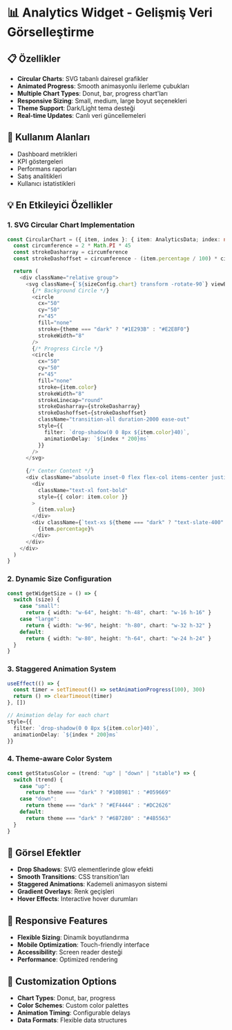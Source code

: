 # 📊 Analytics Widget - Gelişmiş Veri Görselleştirme

## 📋 Özellikler
- **Circular Charts**: SVG tabanlı dairesel grafikler
- **Animated Progress**: Smooth animasyonlu ilerleme çubukları
- **Multiple Chart Types**: Donut, bar, progress chart'ları
- **Responsive Sizing**: Small, medium, large boyut seçenekleri
- **Theme Support**: Dark/Light tema desteği
- **Real-time Updates**: Canlı veri güncellemeleri

## 🎯 Kullanım Alanları
- Dashboard metrikleri
- KPI göstergeleri
- Performans raporları
- Satış analitikleri
- Kullanıcı istatistikleri

## 💡 En Etkileyici Özellikler

### 1. SVG Circular Chart Implementation
```typescript
const CircularChart = ({ item, index }: { item: AnalyticsData; index: number }) => {
  const circumference = 2 * Math.PI * 45
  const strokeDasharray = circumference
  const strokeDashoffset = circumference - (item.percentage / 100) * circumference

  return (
    <div className="relative group">
      <svg className={`${sizeConfig.chart} transform -rotate-90`} viewBox="0 0 100 100">
        {/* Background Circle */}
        <circle
          cx="50"
          cy="50"
          r="45"
          fill="none"
          stroke={theme === "dark" ? "#1E293B" : "#E2E8F0"}
          strokeWidth="8"
        />
        {/* Progress Circle */}
        <circle
          cx="50"
          cy="50"
          r="45"
          fill="none"
          stroke={item.color}
          strokeWidth="8"
          strokeLinecap="round"
          strokeDasharray={strokeDasharray}
          strokeDashoffset={strokeDashoffset}
          className="transition-all duration-2000 ease-out"
          style={{
            filter: `drop-shadow(0 0 8px ${item.color}40)`,
            animationDelay: `${index * 200}ms`
          }}
        />
      </svg>
      
      {/* Center Content */}
      <div className="absolute inset-0 flex flex-col items-center justify-center">
        <div 
          className="text-xl font-bold"
          style={{ color: item.color }}
        >
          {item.value}
        </div>
        <div className={`text-xs ${theme === "dark" ? "text-slate-400" : "text-slate-500"}`}>
          {item.percentage}%
        </div>
      </div>
    </div>
  )
}
```

### 2. Dynamic Size Configuration
```typescript
const getWidgetSize = () => {
  switch (size) {
    case "small":
      return { width: "w-64", height: "h-48", chart: "w-16 h-16" }
    case "large":
      return { width: "w-96", height: "h-80", chart: "w-32 h-32" }
    default:
      return { width: "w-80", height: "h-64", chart: "w-24 h-24" }
  }
}
```

### 3. Staggered Animation System
```typescript
useEffect(() => {
  const timer = setTimeout(() => setAnimationProgress(100), 300)
  return () => clearTimeout(timer)
}, [])

// Animation delay for each chart
style={{
  filter: `drop-shadow(0 0 8px ${item.color}40)`,
  animationDelay: `${index * 200}ms`
}}
```

### 4. Theme-aware Color System
```typescript
const getStatusColor = (trend: "up" | "down" | "stable") => {
  switch (trend) {
    case "up":
      return theme === "dark" ? "#10B981" : "#059669"
    case "down":
      return theme === "dark" ? "#EF4444" : "#DC2626"
    default:
      return theme === "dark" ? "#6B7280" : "#4B5563"
  }
}
```

## 🎨 Görsel Efektler
- **Drop Shadows**: SVG elementlerinde glow efekti
- **Smooth Transitions**: CSS transition'ları
- **Staggered Animations**: Kademeli animasyon sistemi
- **Gradient Overlays**: Renk geçişleri
- **Hover Effects**: Interactive hover durumları

## 📱 Responsive Features
- **Flexible Sizing**: Dinamik boyutlandırma
- **Mobile Optimization**: Touch-friendly interface
- **Accessibility**: Screen reader desteği
- **Performance**: Optimized rendering

## 🔧 Customization Options
- **Chart Types**: Donut, bar, progress
- **Color Schemes**: Custom color palettes
- **Animation Timing**: Configurable delays
- **Data Formats**: Flexible data structures 